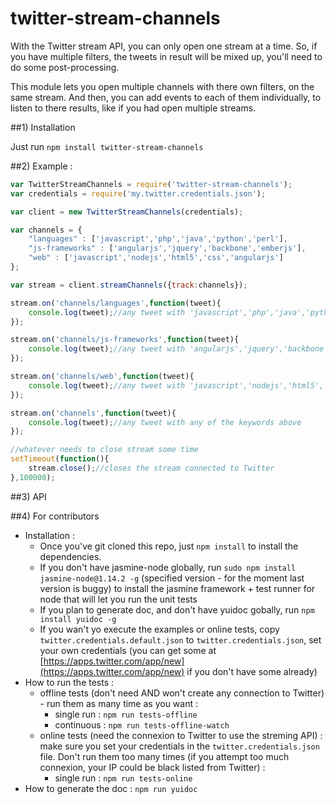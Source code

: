 twitter-stream-channels
=======================

With the Twitter stream API, you can only open one stream at a time. So, if you have multiple filters, the tweets in result will be mixed up, you'll need to do some post-processing.

This module lets you open multiple channels with there own filters, on the same stream. And then, you can add events to each of them individually, to listen to there results, like if you had open multiple streams.

##1) Installation

Just run `npm install twitter-stream-channels`

##2) Example :

```js
var TwitterStreamChannels = require('twitter-stream-channels');
var credentials = require('my.twitter.credentials.json');

var client = new TwitterStreamChannels(credentials);

var channels = {
	"languages" : ['javascript','php','java','python','perl'],
	"js-frameworks" : ['angularjs','jquery','backbone','emberjs'],
	"web" : ['javascript','nodejs','html5','css','angularjs']
};

var stream = client.streamChannels({track:channels});

stream.on('channels/languages',function(tweet){
    console.log(tweet);//any tweet with 'javascript','php','java','python','perl'
});

stream.on('channels/js-frameworks',function(tweet){
    console.log(tweet);//any tweet with 'angularjs','jquery','backbone','emberjs'
});

stream.on('channels/web',function(tweet){
    console.log(tweet);//any tweet with 'javascript','nodejs','html5','css','angularjs'
});

stream.on('channels',function(tweet){
    console.log(tweet);//any tweet with any of the keywords above
});

//whatever needs to close stream some time
setTimeout(function(){
    stream.close();//closes the stream connected to Twitter 
},100000);
```

##3) API

##4) For contributors

* Installation :
	* Once you've git cloned this repo, just `npm install` to install the dependencies.
	* If you don't have jasmine-node globally, run `sudo npm install jasmine-node@1.14.2 -g` (specified version - for the moment last version is buggy) to install the jasmine framework + test runner for node that will let you run the unit tests
	* If you plan to generate doc, and don't have yuidoc gobally, run `npm install yuidoc -g`
	* If you wan't yo execute the examples or online tests, copy `twitter.credentials.default.json` to `twitter.credentials.json`, set your own credentials (you can get some at [https://apps.twitter.com/app/new](https://apps.twitter.com/app/new) if you don't have some already)
* How to run the tests : 
	* offline tests (don't need AND won't create any connection to Twitter) - run them as many time as you want :
		* single run : `npm run tests-offline`
		* continuous : `npm run tests-offline-watch`
	* online tests (need the connexion to Twitter to use the streming API) : make sure you set your credentials in the `twitter.credentials.json` file. Don't run them too many times (if you attempt too much connexion, your IP could be black listed from Twitter) :
		* single run : `npm run tests-online`
* How to generate the doc : `npm run yuidoc`